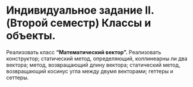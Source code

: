 # Индивидуальное задание II. (Второй семестр) Классы и объекты.

<p>
Реализовать класс <strong>“Математический вектор”.</strong> Реализовать конструктор; статический метод, определяющий, коллинеарны ли два вектора; метод, возвращающий длину вектора; статический метод, возвращающий косинус угла между двумя векторами; геттеры и сеттеры.
</p>